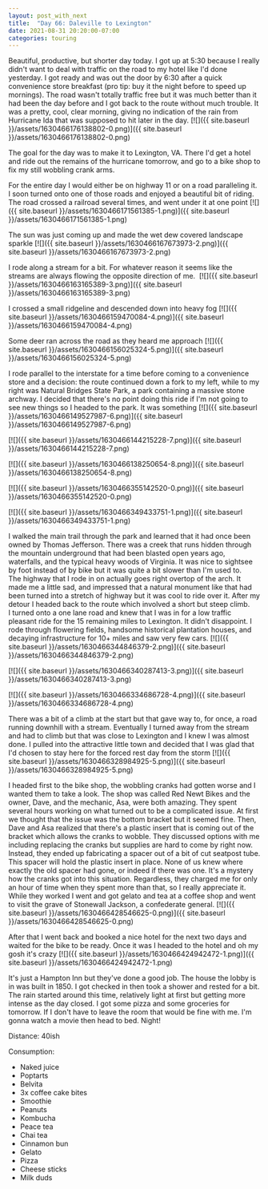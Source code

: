 ```yaml
---
layout: post_with_next
title:  "Day 66: Daleville to Lexington"
date: 2021-08-31 20:20:00-07:00
categories: touring
---
```

Beautiful, productive, but shorter day today. I got up at 5:30 because I really didn't want to deal with traffic on the road to my hotel like I'd done yesterday. I got ready and was out the door by 6:30 after a quick convenience store breakfast (pro tip: buy it the night before to speed up mornings). The road wasn't totally traffic free but it was much better than it had been the day before and I got back to the route without much trouble. It was a pretty, cool, clear morning, giving no indication of the rain from Hurricane Ida that was supposed to hit later in the day.
[![]({{ site.baseurl }}/assets/1630466176138802-0.png)]({{ site.baseurl }}/assets/1630466176138802-0.png)
  
The goal for the day was to make it to Lexington, VA. There I'd get a hotel and ride out the remains of the hurricane tomorrow, and go to a bike shop to fix my still wobbling crank arms.   
  
For the entire day I would either be on highway 11 or on a road paralleling it. I soon turned onto one of those roads and enjoyed a beautiful bit of riding. The road crossed a railroad several times, and went under it at one point
[![]({{ site.baseurl }}/assets/1630466171561385-1.png)]({{ site.baseurl }}/assets/1630466171561385-1.png)
  
The sun was just coming up and made the wet dew covered landscape sparkle
[![]({{ site.baseurl }}/assets/1630466167673973-2.png)]({{ site.baseurl }}/assets/1630466167673973-2.png)
  
I rode along a stream for a bit. For whatever reason it seems like the streams are always flowing the opposite direction of me. 
[![]({{ site.baseurl }}/assets/1630466163165389-3.png)]({{ site.baseurl }}/assets/1630466163165389-3.png)
  
I crossed a small ridgeline and descended down into heavy fog
[![]({{ site.baseurl }}/assets/1630466159470084-4.png)]({{ site.baseurl }}/assets/1630466159470084-4.png)
  
Some deer ran across the road as they heard me approach
[![]({{ site.baseurl }}/assets/1630466156025324-5.png)]({{ site.baseurl }}/assets/1630466156025324-5.png)
  
I rode parallel to the interstate for a time before coming to a convenience store and a decision: the route continued down a fork to my left, while to my right was Natural Bridges State Park, a park containing a massive stone archway. I decided that there's no point doing this ride if I'm not going to see new things so I headed to the park. It was something
[![]({{ site.baseurl }}/assets/1630466149527987-6.png)]({{ site.baseurl }}/assets/1630466149527987-6.png)

[![]({{ site.baseurl }}/assets/1630466144215228-7.png)]({{ site.baseurl }}/assets/1630466144215228-7.png)

[![]({{ site.baseurl }}/assets/1630466138250654-8.png)]({{ site.baseurl }}/assets/1630466138250654-8.png)

[![]({{ site.baseurl }}/assets/1630466355142520-0.png)]({{ site.baseurl }}/assets/1630466355142520-0.png)

[![]({{ site.baseurl }}/assets/1630466349433751-1.png)]({{ site.baseurl }}/assets/1630466349433751-1.png)
  
I walked the main trail through the park and learned that it had once been owned by Thomas Jefferson. There was a creek that runs hidden through the mountain underground that had been blasted open years ago, waterfalls, and the typical heavy woods of Virginia. It was nice to sightsee by foot instead of by bike but it was quite a bit slower than I'm used to.  
The highway that I rode in on actually goes right overtop of the arch. It made me a little sad, and impressed that a natural monument like that had been turned into a stretch of highway but it was cool to ride over it. After my detour I headed back to the route which involved a short but steep climb.  
I turned onto a one lane road and knew that I was in for a low traffic pleasant ride for the 15 remaining miles to Lexington. It didn't disappoint. I rode through flowering fields, handsome historical plantation houses, and decaying infrastructure for 10+ miles and saw very few cars.
[![]({{ site.baseurl }}/assets/1630466344846379-2.png)]({{ site.baseurl }}/assets/1630466344846379-2.png)

[![]({{ site.baseurl }}/assets/1630466340287413-3.png)]({{ site.baseurl }}/assets/1630466340287413-3.png)

[![]({{ site.baseurl }}/assets/1630466334686728-4.png)]({{ site.baseurl }}/assets/1630466334686728-4.png)
  
There was a bit of a climb at the start but that gave way to, for once, a road running downhill with a stream. Eventually I turned away from the stream and had to climb but that was close to Lexington and I knew I was almost done. I pulled into the attractive little town and decided that I was glad that I'd chosen to stay here for the forced rest day from the storm
[![]({{ site.baseurl }}/assets/1630466328984925-5.png)]({{ site.baseurl }}/assets/1630466328984925-5.png)
  
I headed first to the bike shop, the wobbling cranks had gotten worse and I wanted them to take a look. The shop was called Red Newt Bikes and the owner, Dave, and the mechanic, Asa, were both amazing. They spent several hours working on what turned out to be a complicated issue. At first we thought that the issue was the bottom bracket but it seemed fine. Then, Dave and Asa realized that there's a plastic insert that is coming out of the bracket which allows the cranks to wobble. They discussed options with me including replacing the cranks but supplies are hard to come by right now. Instead, they ended up fabricating a spacer out of a bit of cut seatpost tube. This spacer will hold the plastic insert in place. None of us knew where exactly the old spacer had gone, or indeed if there was one. It's a mystery how the cranks got into this situation. Regardless, they charged me for only an hour of time when they spent more than that, so I really appreciate it.   
While they worked I went and got gelato and tea at a coffee shop and went to visit the grave of Stonewall Jackson, a confederate general.
[![]({{ site.baseurl }}/assets/1630466428546625-0.png)]({{ site.baseurl }}/assets/1630466428546625-0.png)
  
After that I went back and booked a nice hotel for the next two days and waited for the bike to be ready. Once it was I headed to the hotel and oh my gosh it's crazy
[![]({{ site.baseurl }}/assets/1630466424942472-1.png)]({{ site.baseurl }}/assets/1630466424942472-1.png)
  
It's just a Hampton Inn but they've done a good job. The house the lobby is in was built in 1850. I got checked in then took a shower and rested for a bit. The rain started around this time, relatively light at first but getting more intense as the day closed. I got some pizza and some groceries for tomorrow. If I don't have to leave the room that would be fine with me. I'm gonna watch a movie then head to bed. Night!  


Distance: 40ish

Consumption:
- Naked juice
- Poptarts
- Belvita
- 3x coffee cake bites
- Smoothie
- Peanuts
- Kombucha
- Peace tea
- Chai tea
- Cinnamon bun
- Gelato
- Pizza
- Cheese sticks
- Milk duds
